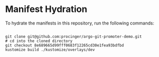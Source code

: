 
# Manifest Hydration

To hydrate the manifests in this repository, run the following commands:

```shell

git clone git@github.com:procinger/argo-git-promoter-demo.git
# cd into the cloned directory
git checkout 8e689665d99fff0683f12265cd30e1fea93bdfbd
kustomize build ./kustomize/overlays/dev
```